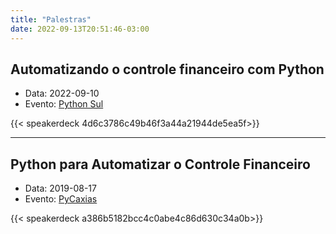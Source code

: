 ```yaml
---
title: "Palestras"
date: 2022-09-13T20:51:46-03:00
---
```


## Automatizando o controle financeiro com Python

- Data: 2022-09-10
- Evento: [Python Sul](https://pythonsul.dev/)

{{< speakerdeck 4d6c3786c49b46f3a44a21944de5ea5f>}}

------

## Python para Automatizar o Controle Financeiro

- Data: 2019-08-17
- Evento: [PyCaxias](https://pycaxias.org/)

{{< speakerdeck a386b5182bcc4c0abe4c86d630c34a0b>}}

